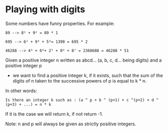 # Playing with digits

Some numbers have funny properties. For example:

`89 --> 8¹ + 9² = 89 * 1`

`695 --> 6² + 9³ + 5⁴= 1390 = 695 * 2`

`46288 --> 4³ + 6⁴+ 2⁵ + 8⁶ + 8⁷ = 2360688 = 46288 * 51`

Given a positive integer n written as abcd... (a, b, c, d... being digits) and a positive integer p

- we want to find a positive integer k, if it exists, such that the sum of the digits of n taken to the successive powers of p is equal to k * n.

In other words:

`Is there an integer k such as : (a ^ p + b ^ (p+1) + c ^(p+2) + d ^ (p+3) + ...) = n * k`

If it is the case we will return k, if not return -1.

Note: n and p will always be given as strictly positive integers.